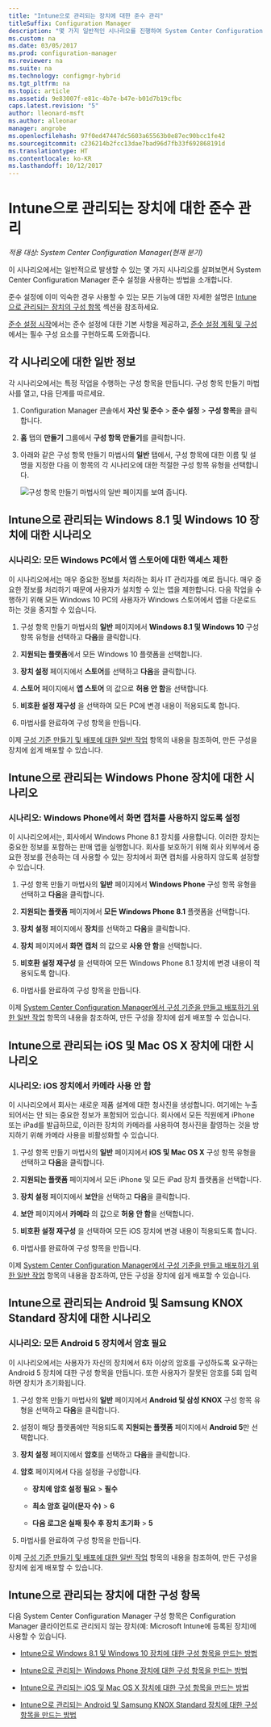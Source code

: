 ```yaml
---
title: "Intune으로 관리되는 장치에 대한 준수 관리"
titleSuffix: Configuration Manager
description: "몇 가지 일반적인 시나리오를 진행하여 System Center Configuration Manager의 준수 설정에 대해 알아봅니다."
ms.custom: na
ms.date: 03/05/2017
ms.prod: configuration-manager
ms.reviewer: na
ms.suite: na
ms.technology: configmgr-hybrid
ms.tgt_pltfrm: na
ms.topic: article
ms.assetid: 9e83007f-e81c-4b7e-b47e-b01d7b19cfbc
caps.latest.revision: "5"
author: lleonard-msft
ms.author: alleonar
manager: angrobe
ms.openlocfilehash: 97f0ed47447dc5603a65563b0e87ec90bcc1fe42
ms.sourcegitcommit: c236214b2fcc13dae7bad96d7fb33f692868191d
ms.translationtype: HT
ms.contentlocale: ko-KR
ms.lasthandoff: 10/12/2017
---
```

# <a name="managing-compliance-on-devices-managed-with-intune"></a>Intune으로 관리되는 장치에 대한 준수 관리

*적용 대상: System Center Configuration Manager(현재 분기)*

이 시나리오에서는 일반적으로 발생할 수 있는 몇 가지 시나리오를 살펴보면서 System Center Configuration Manager 준수 설정을 사용하는 방법을 소개합니다.  

 준수 설정에 이미 익숙한 경우 사용할 수 있는 모든 기능에 대한 자세한 설명은 [Intune으로 관리되는 장치의 구성 항목](#configuration-items-for-devices-managed-with-intune) 섹션을 참조하세요.  

 [준수 설정 시작](../../compliance/get-started/get-started-with-compliance-settings.md)에서는 준수 설정에 대한 기본 사항을 제공하고, [준수 설정 계획 및 구성](../../compliance/plan-design/plan-for-and-configure-compliance-settings.md)에서는 필수 구성 요소를 구현하도록 도와줍니다.  

## <a name="general-information-for-each-scenario"></a>각 시나리오에 대한 일반 정보  
 각 시나리오에서는 특정 작업을 수행하는 구성 항목을 만듭니다. 구성 항목 만들기 마법사를 열고, 다음 단계를 따르세요.  

1.  Configuration Manager 콘솔에서 **자산 및 준수** > **준수 설정** > **구성 항목**을 클릭합니다.  

3.  **홈** 탭의 **만들기** 그룹에서 **구성 항목 만들기**를 클릭합니다.  

4.  아래와 같은 구성 항목 만들기 마법사의 **일반** 탭에서, 구성 항목에 대한 이름 및 설명을 지정한 다음 이 항목의 각 시나리오에 대한 적절한 구성 항목 유형을 선택합니다.  

     ![구성 항목 만들기 마법사의 일반 페이지를 보여 줍니다.](media/Compliance-Settings-Wizard---1.png)  

## <a name="scenarios-for-windows-81-and-windows-10-devices-managed-with-intune"></a>Intune으로 관리되는 Windows 8.1 및 Windows 10 장치에 대한 시나리오  

### <a name="scenario-restrict-access-to-the-app-store-on-all-windows-pcs"></a>시나리오: 모든 Windows PC에서 앱 스토어에 대한 액세스 제한  
 이 시나리오에서는 매우 중요한 정보를 처리하는 회사 IT 관리자를 예로 듭니다. 매우 중요한 정보를 처리하기 때문에 사용자가 설치할 수 있는 앱을 제한합니다. 다음 작업을 수행하기 위해 모든 Windows 10 PC의 사용자가 Windows 스토어에서 앱을 다운로드하는 것을 중지할 수 있습니다.  

1.  구성 항목 만들기 마법사의 **일반** 페이지에서 **Windows 8.1 및 Windows 10** 구성 항목 유형을 선택하고 **다음**을 클릭합니다.  

2.  **지원되는 플랫폼**에서 모든 Windows 10 플랫폼을 선택합니다.  

3.  **장치 설정** 페이지에서 **스토어**를 선택하고 **다음**을 클릭합니다.  

4.  **스토어** 페이지에서 **앱 스토어** 의 값으로 **허용 안 함**을 선택합니다.  

5.  **비호환 설정 재구성** 을 선택하여 모든 PC에 변경 내용이 적용되도록 합니다.  

6.  마법사를 완료하여 구성 항목을 만듭니다.  

 이제 [구성 기준 만들기 및 배포에 대한 일반 작업](../../compliance/plan-design/common-tasks-for-creating-and-deploying-configuration-baselines.md) 항목의 내용을 참조하여, 만든 구성을 장치에 쉽게 배포할 수 있습니다.  

## <a name="scenarios-for-windows-phone-devices-managed-with-intune"></a>Intune으로 관리되는 Windows Phone 장치에 대한 시나리오  

### <a name="scenario-disable-the-use-of-screen-capture-on-a-windows-phone"></a>시나리오: Windows Phone에서 화면 캡처를 사용하지 않도록 설정  
 이 시나리오에서는, 회사에서 Windows Phone 8.1 장치를 사용합니다. 이러한 장치는 중요한 정보를 포함하는 판매 앱을 실행합니다. 회사를 보호하기 위해 회사 외부에서 중요한 정보를 전송하는 데 사용할 수 있는 장치에서 화면 캡처를 사용하지 않도록 설정할 수 있습니다.  

1.  구성 항목 만들기 마법사의 **일반** 페이지에서 **Windows Phone** 구성 항목 유형을 선택하고 **다음**을 클릭합니다.  

2.  **지원되는 플랫폼** 페이지에서 **모든 Windows Phone 8.1** 플랫폼을 선택합니다.  

3.  **장치 설정** 페이지에서 **장치**를 선택하고 **다음**을 클릭합니다.  

4.  **장치** 페이지에서 **화면 캡처** 의 값으로 **사용 안 함**을 선택합니다.  

5.  **비호환 설정 재구성** 을 선택하여 모든 Windows Phone 8.1 장치에 변경 내용이 적용되도록 합니다.  

6.  마법사를 완료하여 구성 항목을 만듭니다.  

 이제 [System Center Configuration Manager에서 구성 기준을 만들고 배포하기 위한 일반 작업](../../compliance/plan-design/common-tasks-for-creating-and-deploying-configuration-baselines.md) 항목의 내용을 참조하여, 만든 구성을 장치에 쉽게 배포할 수 있습니다.  

## <a name="scenarios-for-ios-and-mac-os-x-devices-managed-with-intune"></a>Intune으로 관리되는 iOS 및 Mac OS X 장치에 대한 시나리오  

### <a name="scenario-disable-the-camera-on-ios-devices"></a>시나리오: iOS 장치에서 카메라 사용 안 함  
 이 시나리오에서 회사는 새로운 제품 설계에 대한 청사진을 생성합니다. 여기에는 누출되어서는 안 되는 중요한 정보가 포함되어 있습니다. 회사에서 모든 직원에게 iPhone 또는 iPad를 발급하므로, 이러한 장치의 카메라를 사용하여 청사진을 촬영하는 것을 방지하기 위해 카메라 사용을 비활성화할 수 있습니다.  

1.  구성 항목 만들기 마법사의 **일반** 페이지에서 **iOS 및 Mac OS X** 구성 항목 유형을 선택하고 **다음**을 클릭합니다.  

2.  **지원되는 플랫폼** 페이지에서 모든 iPhone 및 모든 iPad 장치 플랫폼을 선택합니다.  

3.  **장치 설정** 페이지에서 **보안**을 선택하고 **다음**을 클릭합니다.  

4.  **보안** 페이지에서 **카메라** 의 값으로 **허용 안 함**을 선택합니다.  

5.  **비호환 설정 재구성** 을 선택하여 모든 iOS 장치에 변경 내용이 적용되도록 합니다.  

6.  마법사를 완료하여 구성 항목을 만듭니다.  

 이제 [System Center Configuration Manager에서 구성 기준을 만들고 배포하기 위한 일반 작업](../../compliance/plan-design/common-tasks-for-creating-and-deploying-configuration-baselines.md) 항목의 내용을 참조하여, 만든 구성을 장치에 쉽게 배포할 수 있습니다.  

## <a name="scenarios-for-android-and-samsung-knox-standard-devices-managed-with-intune"></a>Intune으로 관리되는 Android 및 Samsung KNOX Standard 장치에 대한 시나리오  

### <a name="scenario-require-a-password-on-all-android-5-devices"></a>시나리오: 모든 Android 5 장치에서 암호 필요  
 이 시나리오에서는 사용자가 자신의 장치에서 6자 이상의 암호를 구성하도록 요구하는 Android 5 장치에 대한 구성 항목을 만듭니다. 또한 사용자가 잘못된 암호를 5회 입력하면 장치가 초기화됩니다.  

1.  구성 항목 만들기 마법사의 **일반** 페이지에서 **Android 및 삼성 KNOX** 구성 항목 유형을 선택하고 **다음**을 클릭합니다.  

2.  설정이 해당 플랫폼에만 적용되도록 **지원되는 플랫폼** 페이지에서 **Android 5**만 선택합니다.  

3.  **장치 설정** 페이지에서 **암호**를 선택하고 **다음**을 클릭합니다.  

4.  **암호** 페이지에서 다음 설정을 구성합니다.  

    -   **장치에 암호 설정 필요** > **필수**  

    -   **최소 암호 길이(문자 수)** > **6**  

    -   **다음 로그온 실패 횟수 후 장치 초기화** > **5**  

5.  마법사를 완료하여 구성 항목을 만듭니다.  

 이제 [구성 기준 만들기 및 배포에 대한 일반 작업](../../compliance/plan-design/common-tasks-for-creating-and-deploying-configuration-baselines.md) 항목의 내용을 참조하여, 만든 구성을 장치에 쉽게 배포할 수 있습니다.  

## <a name="configuration-items-for-devices-managed-with-intune"></a>Intune으로 관리되는 장치에 대한 구성 항목

다음 System Center Configuration Manager 구성 항목은 Configuration Manager 클라이언트로 관리되지 않는 장치(예: Microsoft Intune에 등록된 장치)에 사용할 수 있습니다.  

 -   [Intune으로 Windows 8.1 및 Windows 10 장치에 대한 구성 항목을 만드는 방법](create-configuration-items-for-windows-8.1-and-windows-10-devices-managed-without-the-client.md)  

 -   [Intune으로 관리되는 Windows Phone 장치에 대한 구성 항목을 만드는 방법](create-configuration-items-for-windows-phone-devices-managed-without-the-client.md)  

 -   [Intune으로 관리되는 iOS 및 Mac OS X 장치에 대한 구성 항목을 만드는 방법](create-configuration-items-for-ios-and-mac-os-x-devices-managed-without-the-client.md)  

 -   [Intune으로 관리되는 Android 및 Samsung KNOX Standard 장치에 대한 구성 항목을 만드는 방법](create-configuration-items-for-android-and-samsung-knox-devices-managed-without-the-client.md)  
